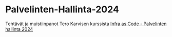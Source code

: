# Palvelinten-Hallinta-2024

Tehtävät ja muistiinpanot Tero Karvisen kurssista [Infra as Code - Palvelinten hallinta 2024](https://terokarvinen.com/2024/configuration-management-2024-spring/)
